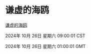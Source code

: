 # 谦虚的海鸥
[谦虚的海鸥](http://219.139.197.74:56308/qxdho/course/base/hotlink/index.php)

2024年 10月 26日 星期六 09:00:01 CST

2024年 10月 26日 星期六 01:00:01 GMT
